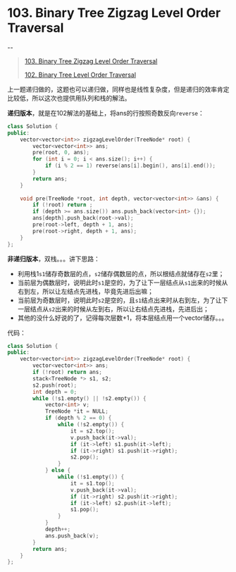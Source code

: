 # 103. Binary Tree Zigzag Level Order Traversal

-- 

>  [103. Binary Tree Zigzag Level Order Traversal](https://leetcode-cn.com/problems/binary-tree-zigzag-level-order-traversal/)
>
> [102. Binary Tree Level Order Traversal](https://github.com/Kunwuwu/notes/blob/master/leetcode/102.BinaryTreeLevelOrderTraversal.md)

上一题递归做的，这题也可以递归做，同样也是线性复杂度，但是递归的效率肯定比较低，所以这次也提供用队列和栈的解法。

**递归版本**，就是在102解法的基础上，将ans的行按照奇数反向`reverse`：

```cpp
class Solution {
public:
    vector<vector<int>> zigzagLevelOrder(TreeNode* root) {
        vector<vector<int>> ans;
        pre(root, 0, ans);
        for (int i = 0; i < ans.size(); i++) {
            if (i % 2 == 1) reverse(ans[i].begin(), ans[i].end());
        }
        return ans;
    }
    
    void pre(TreeNode *root, int depth, vector<vector<int>> &ans) {
        if (!root) return ;
        if (depth >= ans.size()) ans.push_back(vector<int> {});
        ans[depth].push_back(root->val);
        pre(root->left, depth + 1, ans);
        pre(root->right, depth + 1, ans);
    }
};
```

**非递归版本**，双栈。。。讲下思路：
- 利用栈1`s1`储存奇数层的点，`s2`储存偶数层的点，所以根结点就储存在`s2`里；
- 当前层为偶数层时，说明此时`s1`是空的，为了让下一层结点从`s1`出来的时候从右到左，所以让左结点先进栈，毕竟先进后出嘛；
- 当前层为奇数层时，说明此时`s2`是空的，且`s1`结点出来时从右到左，为了让下一层结点从`s2`出来的时候从左到右，所以让右结点先进栈，先进后出；
- 其他的没什么好说的了，记得每次层数+1，将本层结点用一个vector储存。。。

代码：

```cpp
class Solution {
public:
    vector<vector<int>> zigzagLevelOrder(TreeNode* root) {
        vector<vector<int>> ans;
        if (!root) return ans;
        stack<TreeNode *> s1, s2;
        s2.push(root);
        int depth = 0;
        while (!s1.empty() || !s2.empty()) {
            vector<int> v;
            TreeNode *it = NULL;
            if (depth % 2 == 0) {
                while (!s2.empty()) {
                    it = s2.top();
                    v.push_back(it->val);
                    if (it->left) s1.push(it->left);
                    if (it->right) s1.push(it->right);
                    s2.pop();
                }
            } else {
                while (!s1.empty()) {
                    it = s1.top();
                    v.push_back(it->val);
                    if (it->right) s2.push(it->right);
                    if (it->left) s2.push(it->left);
                    s1.pop();
                }
            }
            depth++;
            ans.push_back(v);
        }
        return ans;
    }
};
```

